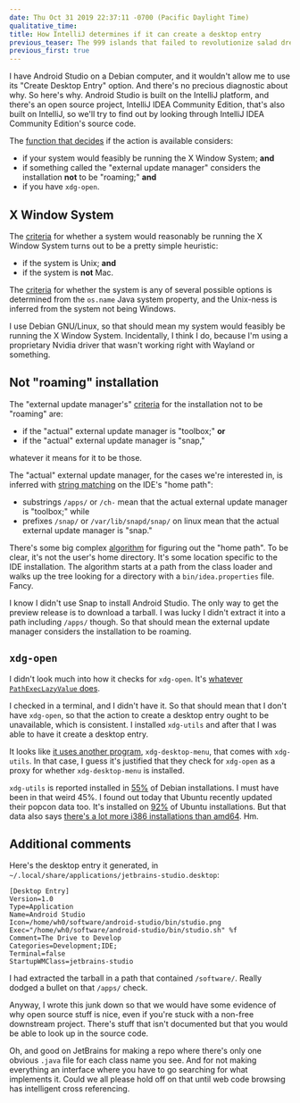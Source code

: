 ```yaml
---
date: Thu Oct 31 2019 22:37:11 -0700 (Pacific Daylight Time)
qualitative_time: 
title: How IntelliJ determines if it can create a desktop entry
previous_teaser: The 999 islands that failed to revolutionize salad dressing
previous_first: true
---
```

I have Android Studio on a Debian computer, and it wouldn't allow me to use its "Create Desktop Entry" option.
And there's no precious diagnostic about why.
So here's why.
Android Studio is built on the IntelliJ platform, and there's an open source project, IntelliJ IDEA Community Edition, that's also built on IntelliJ, so we'll try to find out by looking through IntelliJ IDEA Community Edition's source code.

The [function that decides](https://github.com/JetBrains/intellij-community/blob/2676bd6deb8e98426ca9cdc0225eb093fee65069/platform/platform-impl/src/com/intellij/ide/actions/CreateDesktopEntryAction.java#L46) if the action is available considers:

- if your system would feasibly be running the X Window System; **and**
- if something called the "external update manager" considers the installation **not** to be "roaming;" **and**
- if you have `xdg-open`.

## X Window System

The [criteria](https://github.com/JetBrains/intellij-community/blob/2676bd6deb8e98426ca9cdc0225eb093fee65069/platform/util/src/com/intellij/openapi/util/SystemInfo.java#L79) for whether a system would reasonably be running the X Window System turns out to be a pretty simple heuristic:

- if the system is Unix; **and**
- if the system is **not** Mac.

The [criteria](https://github.com/JetBrains/intellij-community/blob/2676bd6deb8e98426ca9cdc0225eb093fee65069/platform/util-rt/src/com/intellij/openapi/util/SystemInfoRt.java#L15-L20) for whether the system is any of several possible options is determined from the `os.name` Java system property, and the Unix-ness is inferred from the system not being Windows.

I use Debian GNU/Linux, so that should mean my system would feasibly be running the X Window System.
Incidentally, I think I do, because I'm using a proprietary Nvidia driver that wasn't working right with Wayland or something.

## Not "roaming" installation

The "external update manager's" [criteria](https://github.com/JetBrains/intellij-community/blob/2676bd6deb8e98426ca9cdc0225eb093fee65069/platform/platform-impl/src/com/intellij/openapi/updateSettings/impl/ExternalUpdateManager.java#L46) for the installation not to be "roaming" are:

- if the "actual" external update manager is "toolbox;" **or**
- if the "actual" external update manager is "snap,"

whatever it means for it to be those.

The "actual" external update manager, for the cases we're interested in, is inferred with [string matching](https://github.com/JetBrains/intellij-community/blob/2676bd6deb8e98426ca9cdc0225eb093fee65069/platform/platform-impl/src/com/intellij/openapi/updateSettings/impl/ExternalUpdateManager.java#L46) on the IDE's "home path":

- substrings `/apps/` or `/ch-` mean that the actual external update manager is "toolbox;" while
- prefixes `/snap/` or `/var/lib/snapd/snap/` on linux mean that the actual external update manager is "snap."

There's some big complex [algorithm](https://github.com/JetBrains/intellij-community/blob/2676bd6deb8e98426ca9cdc0225eb093fee65069/platform/util/src/com/intellij/openapi/application/PathManager.java#L139-L177) for figuring out the "home path".
To be clear, it's not the user's home directory.
It's some location specific to the IDE installation.
The algorithm starts at a path from the class loader and walks up the tree looking for a directory with a `bin/idea.properties` file.
Fancy.

I know I didn't use Snap to install Android Studio.
The only way to get the preview release is to download a tarball.
I was lucky I didn't extract it into a path including `/apps/` though.
So that should mean the external update manager considers the installation to be roaming.

## `xdg-open`

I didn't look much into how it checks for `xdg-open`.
It's [whatever `PathExecLazyValue` does](https://github.com/JetBrains/intellij-community/blob/2676bd6deb8e98426ca9cdc0225eb093fee65069/platform/util/src/com/intellij/openapi/util/SystemInfo.java#L97-L100).

I checked in a terminal, and I didn't have it.
So that should mean that I don't have `xdg-open`, so that the action to create a desktop entry ought to be unavailable, which is consistent.
I installed `xdg-utils` and after that I was able to have it create a desktop entry.

It looks like [it uses another program](https://github.com/JetBrains/intellij-community/blob/2676bd6deb8e98426ca9cdc0225eb093fee65069/platform/platform-impl/src/com/intellij/ide/actions/CreateDesktopEntryAction.java#L158-L159), `xdg-desktop-menu`, that comes with `xdg-utils`.
In that case, I guess it's justified that they check for `xdg-open` as a proxy for whether `xdg-desktop-menu` is installed.

`xdg-utils` is reported installed in [55%](https://qa.debian.org/popcon.php?package=xdg-utils) of Debian installations.
I must have been in that weird 45%.
I found out today that Ubuntu recently updated their popcon data too.
It's installed on [92%](https://popcon.ubuntu.com/main/by_inst) of Ubuntu installations.
But that data also says [there's a lot more i386 installations than amd64](https://popcon.ubuntu.com/).
Hm.

## Additional comments

Here's the desktop entry it generated, in `~/.local/share/applications/jetbrains-studio.desktop`:

```
[Desktop Entry]
Version=1.0
Type=Application
Name=Android Studio
Icon=/home/wh0/software/android-studio/bin/studio.png
Exec="/home/wh0/software/android-studio/bin/studio.sh" %f
Comment=The Drive to Develop
Categories=Development;IDE;
Terminal=false
StartupWMClass=jetbrains-studio
```

I had extracted the tarball in a path that contained `/software/`.
Really dodged a bullet on that `/apps/` check.

Anyway, I wrote this junk down so that we would have some evidence of why open source stuff is nice, even if you're stuck with a non-free downstream project.
There's stuff that isn't documented but that you would be able to look up in the source code.

Oh, and good on JetBrains for making a repo where there's only one obvious `.java` file for each class name you see.
And for not making everything an interface where you have to go searching for what implements it.
Could we all please hold off on that until web code browsing has intelligent cross referencing.
